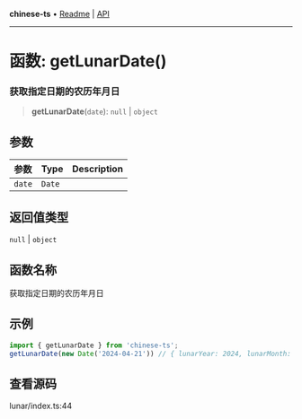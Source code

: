 **chinese-ts** • [Readme](../README.md) \| [API](../globals.md)

***

# 函数: getLunarDate()

### 获取指定日期的农历年月日

<a id="undefined" name="undefined"></a>

> **getLunarDate**(`date`): `null` \| `object`

## 参数

| 参数 | Type | Description |
| :------ | :------ | :------ |
| `date` | `Date` |  |

## 返回值类型

`null` \| `object`

## 函数名称

获取指定日期的农历年月日

## 示例

```ts
import { getLunarDate } from 'chinese-ts';
getLunarDate(new Date('2024-04-21')) // { lunarYear: 2024, lunarMonth: 3, lunarDay: 13 }
```

## 查看源码

lunar/index.ts:44
